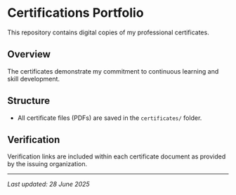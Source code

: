 # Certifications Portfolio

This repository contains digital copies of my professional certificates.

## Overview

The certificates demonstrate my commitment to continuous learning and skill development.

## Structure

- All certificate files (PDFs) are saved in the `certificates/` folder.

## Verification

Verification links are included within each certificate document as provided by the issuing organization.

---

*Last updated: 28 June 2025*
